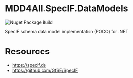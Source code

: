 # MDD4All.SpecIF.DataModels

![Nuget Package Build](https://github.com/oalt/MDD4All.SpecIF.DataModels/workflows/Nuget%20Package%20Build/badge.svg)

SpecIF schema data model implementation (POCO) for .NET

# Resources 

* https://specif.de
* https://github.com/GfSE/SpecIF
